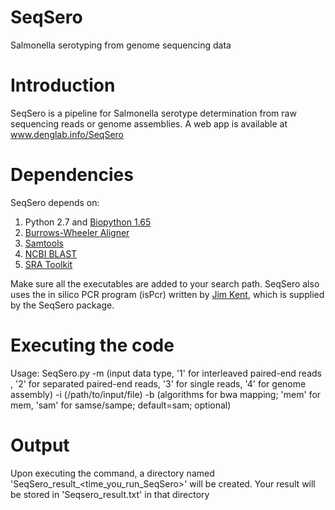 # SeqSero
Salmonella serotyping from genome sequencing data


# Introduction 
SeqSero is a pipeline for Salmonella serotype determination from raw sequencing reads or genome assemblies. A web app is available at www.denglab.info/SeqSero 

# Dependencies 
SeqSero depends on: 
1. Python 2.7 and [Biopython 1.65](http://biopython.org/wiki/Download) 
2. [Burrows-Wheeler Aligner](http://sourceforge.net/projects/bio-bwa/files/) 
3. [Samtools](http://sourceforge.net/projects/samtools/files/samtools/) 
4. [NCBI BLAST](ftp://ftp.ncbi.nlm.nih.gov/blast/executables/LATEST/) 
5. [SRA Toolkit](http://www.ncbi.nlm.nih.gov/Traces/sra/sra.cgi?cmd=show&f=software&m=software&s=software ) 

Make sure all the executables are added to your search path. SeqSero also uses the in silico PCR program (isPcr) written by [Jim Kent](http://hgwdev.cse.ucsc.edu/~kent/exe/linux/), which is supplied by the SeqSero package. 

# Executing the code 
Usage: SeqSero.py 
-m <int> (input data type, '1' for interleaved paired-end reads , '2' for separated paired-end reads, '3' for single reads, '4' for genome assembly) 
-i <file> (/path/to/input/file) 
-b <string> (algorithms for bwa mapping; 'mem' for mem, 'sam' for samse/sampe; default=sam; optional) 

# Output 
Upon executing the command, a directory named 'SeqSero_result_<time_you_run_SeqSero>' will be created. Your result will be stored in 'Seqsero_result.txt' in that directory
